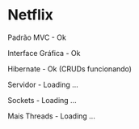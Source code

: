 # Netflix

Padrão MVC - Ok

Interface Gráfica - Ok

Hibernate - Ok (CRUDs funcionando)

Servidor - Loading ...

Sockets - Loading ...

Mais Threads - Loading ...
